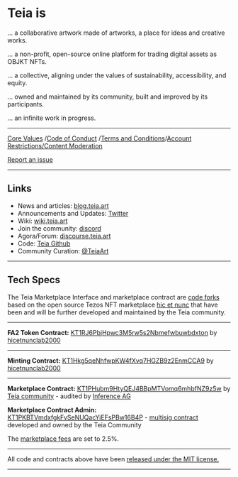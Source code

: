 # Teia is

... a collaborative artwork made of artworks, a place for ideas and creative works.

... a non-profit, open-source online platform for trading digital assets as OBJKT NFTs.

... a collective, aligning under the values of sustainability, accessibility, and equity.

... owned and maintained by its community, built and improved by its participants.

... an infinite work in progress.

---

[Core Values](https://github.com/teia-community/teia-docs/wiki/Core-Values-Code-of-Conduct-Terms-and-Conditions#core-values) /[Code of Conduct](https://github.com/teia-community/teia-docs/wiki/Core-Values-Code-of-Conduct-Terms-and-Conditions#code-of-conduct) /[Terms and Conditions](https://github.com/teia-community/teia-docs/wiki/Core-Values-Code-of-Conduct-Terms-and-Conditions#terms-and-conditions)/[Account Restrictions/Content Moderation](https://github.com/teia-community/teia-docs/wiki/Core-Values-Code-of-Conduct-Terms-and-Conditions#content-moderation)

[Report an issue](https://github.com/teia-community/teia-ui/issues)

---

## Links

- News and articles: [blog.teia.art](https://blog.teia.art)
- Announcements and Updates: [Twitter](https://twitter.com/TeiaCommunity)
- Wiki: [wiki.teia.art](https://github.com/teia-community/teia-docs/wiki)
- Join the community: [discord](https://discord.com/invite/7pZrPCcgnG)
- Agora/Forum: [discourse.teia.art](https://discourse.teia.art/)
- Code: [Teia Github](https://github.com/teia-community)
- Community Curation: [@TeiaArt](https://twitter.com/TeiaCommunity)

---

## Tech Specs

The Teia Marketplace Interface and marketplace contract are [code forks](https://github.com/teia-community/teia-ui) based on the open source Tezos NFT marketplace [hic et nunc](https://github.com/hicetnunc2000) that have been and will be further developed and maintained by the Teia community.

---

**FA2 Token Contract:** [KT1RJ6PbjHpwc3M5rw5s2Nbmefwbuwbdxton](https://tzstats.com/KT1RJ6PbjHpwc3M5rw5s2Nbmefwbuwbdxton) by [hicetnunclab2000](https://github.com/hicetnunc2000/objkt-swap)

---

**Minting Contract:** [KT1Hkg5qeNhfwpKW4fXvq7HGZB9z2EnmCCA9](https://tzkt.io/KT1Hkg5qeNhfwpKW4fXvq7HGZB9z2EnmCCA9/operations/) by [hicetnunclab2000](https://github.com/hicetnunc2000/objkt-swap)

---

**Marketplace Contract:** [KT1PHubm9HtyQEJ4BBpMTVomq6mhbfNZ9z5w](https://tzkt.io/KT1PHubm9HtyQEJ4BBpMTVomq6mhbfNZ9z5w/operations/) by [Teia community](https://github.com/teia-community/teia-smart-contracts/blob/main/python/contracts/teiaMarketplace_v1.py) - audited by [Inference AG](https://github.com/InferenceAG/ReportPublications/blob/master/Inference%20AG%20-%20Teia%20community%20-%20marketplace%20%26%20multisig%20-%20v1.0.pdf)

**Marketplace Contract Admin:** [KT1PKBTVmdxfgkFvSeNUQacYiEFsPBw16B4P](https://tzkt.io/KT1PKBTVmdxfgkFvSeNUQacYiEFsPBw16B4P/operations/) - [multisig contract](https://multisign.onrender.com/) developed and owned by the Teia Community

The [marketplace fees](https://github.com/teia-community/teia-docs/wiki/Marketplace-Fees) are set to 2.5%.

---

All code and contracts above have been [released under the MIT license.](https://github.com/teia-community/teia-ui/blob/main/LICENSE)

---
